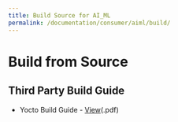 ```yaml
---
title: Build Source for AI_ML
permalink: /documentation/consumer/aiml/build/
---
```

# Build from Source

## Third Party Build Guide

- Yocto Build Guide - [View](/documentation/consumer/aiml/hardware-docs/files/aiml-sw-user-guide.pdf)(.pdf)
